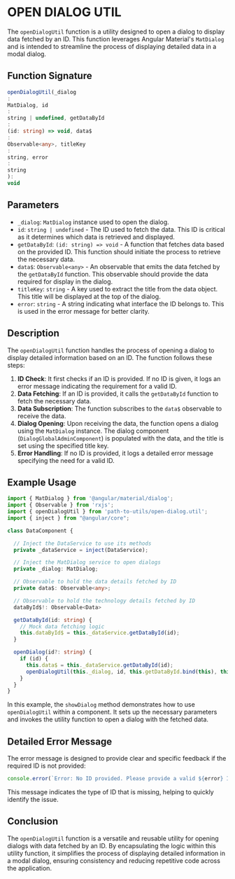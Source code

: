 # OPEN DIALOG UTIL

The `openDialogUtil` function is a utility designed to open a dialog to display data fetched by an ID. This function leverages Angular Material's `MatDialog` and is intended to streamline the process of displaying detailed data in a modal dialog.

## Function Signature

```typescript
openDialogUtil(_dialog
:
MatDialog, id
:
string | undefined, getDataById
:
(id: string) => void, data$
:
Observable<any>, titleKey
:
string, error
:
string
):
void
```

## Parameters

- `_dialog`: `MatDialog` instance used to open the dialog.
- `id`: `string | undefined` - The ID used to fetch the data. This ID is critical as it determines which data is retrieved and displayed.
- `getDataById`: `(id: string) => void` - A function that fetches data based on the provided ID. This function should initiate the process to retrieve the necessary data.
- `data$`: `Observable<any>` - An observable that emits the data fetched by the `getDataById` function. This observable should provide the data required for display in the dialog.
- `titleKey`: `string` - A key used to extract the title from the data object. This title will be displayed at the top of the dialog.
- `error`: `string` - A string indicating what interface the ID belongs to. This is used in the error message for better clarity.

## Description

The `openDialogUtil` function handles the process of opening a dialog to display detailed information based on an ID. The function follows these steps:

1. **ID Check**: It first checks if an ID is provided. If no ID is given, it logs an error message indicating the requirement for a valid ID.
2. **Data Fetching**: If an ID is provided, it calls the `getDataById` function to fetch the necessary data.
3. **Data Subscription**: The function subscribes to the `data$` observable to receive the data.
4. **Dialog Opening**: Upon receiving the data, the function opens a dialog using the `MatDialog` instance. The dialog component (`DialogGlobalAdminComponent`) is populated with the data, and the title is set using the specified title key.
5. **Error Handling**: If no ID is provided, it logs a detailed error message specifying the need for a valid ID.

## Example Usage

```typescript
import { MatDialog } from '@angular/material/dialog';
import { Observable } from 'rxjs';
import { openDialogUtil } from 'path-to-utils/open-dialog.util';
import { inject } from "@angular/core";

class DataComponent {

  // Inject the DataService to use its methods
  private _dataService = inject(DataService);

  // Inject the MatDialog service to open dialogs
  private _dialog: MatDialog;

  // Observable to hold the data details fetched by ID
  private data$: Observable<any>;

  // Observable to hold the technology details fetched by ID
  dataById$!: Observable<Data>

  getDataById(id: string) {
    // Mock data fetching logic
    this.dataById$ = this._dataService.getDataById(id);
  }

  openDialog(id?: string) {
    if (id) {
      this.data$ = this._dataService.getDataById(id);
      openDialogUtil(this._dialog, id, this.getDataById.bind(this), this.dataById$, 'title', 'Blog Post');
    }
  }
}
```

In this example, the `showDialog` method demonstrates how to use `openDialogUtil` within a component. It sets up the necessary parameters and invokes the utility function to open a dialog with the fetched data.

## Detailed Error Message

The error message is designed to provide clear and specific feedback if the required ID is not provided:

```typescript
console.error(`Error: No ID provided. Please provide a valid ${error} ID to display its details in the dialog.`);
```

This message indicates the type of ID that is missing, helping to quickly identify the issue.

## Conclusion

The `openDialogUtil` function is a versatile and reusable utility for opening dialogs with data fetched by an ID. By encapsulating the logic within this utility function, it simplifies the process of displaying detailed information in a modal dialog, ensuring consistency and reducing repetitive code across the application.
